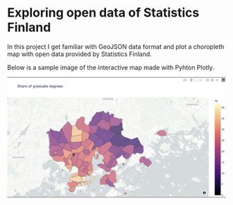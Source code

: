 # Exploring open data of Statistics Finland

In this project I get familiar with GeoJSON data format and plot a choropleth map with open data provided by Statistics Finland.

Below is a sample image of the interactive map made with Pyhton Plotly.

![image](https://github.com/HannaKi/Exploring_StatisticsFinland_zip_code_data/blob/main/Images/choroplethmap.png)
